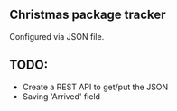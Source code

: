 ## Christmas package tracker
Configured via JSON file.

## TODO:
* Create a REST API to get/put the JSON
* Saving 'Arrived' field